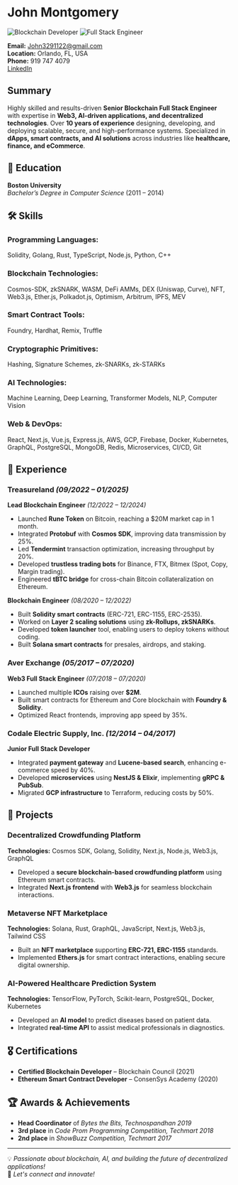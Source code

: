 # John Montgomery

![Blockchain Developer](https://img.shields.io/badge/Blockchain-Developer-blue)
![Full Stack Engineer](https://img.shields.io/badge/Full--Stack-Engineer-green)

**Email:** John3291122@gmail.com  
**Location:** Orlando, FL, USA  
**Phone:** 919 747 4079  
[LinkedIn](https://www.linkedin.com/in/john-leslie226/)

## Summary
Highly skilled and results-driven **Senior Blockchain Full Stack Engineer** with expertise in **Web3, AI-driven applications, and decentralized technologies**. Over **10 years of experience** designing, developing, and deploying scalable, secure, and high-performance systems. Specialized in **dApps, smart contracts, and AI solutions** across industries like **healthcare, finance, and eCommerce**.

## 🏫 Education
**Boston University**  
*Bachelor’s Degree in Computer Science* (2011 – 2014)

## 🛠️ Skills
### Programming Languages:
Solidity, Golang, Rust, TypeScript, Node.js, Python, C++

### Blockchain Technologies:
Cosmos-SDK, zkSNARK, WASM, DeFi AMMs, DEX (Uniswap, Curve), NFT, Web3.js, Ether.js, Polkadot.js, Optimism, Arbitrum, IPFS, MEV

### Smart Contract Tools:
Foundry, Hardhat, Remix, Truffle

### Cryptographic Primitives:
Hashing, Signature Schemes, zk-SNARKs, zk-STARKs

### AI Technologies:
Machine Learning, Deep Learning, Transformer Models, NLP, Computer Vision

### Web & DevOps:
React, Next.js, Vue.js, Express.js, AWS, GCP, Firebase, Docker, Kubernetes, GraphQL, PostgreSQL, MongoDB, Redis, Microservices, CI/CD, Git

## 💼 Experience
### **Treasureland** *(09/2022 – 01/2025)*  
**Lead Blockchain Engineer** *(12/2022 – 12/2024)*  
- Launched **Rune Token** on Bitcoin, reaching a $20M market cap in 1 month.
- Integrated **Protobuf** with **Cosmos SDK**, improving data transmission by 25%.
- Led **Tendermint** transaction optimization, increasing throughput by 20%.
- Developed **trustless trading bots** for Binance, FTX, Bitmex (Spot, Copy, Margin trading).
- Engineered **tBTC bridge** for cross-chain Bitcoin collateralization on Ethereum.

**Blockchain Engineer** *(08/2020 – 12/2022)*  
- Built **Solidity smart contracts** (ERC-721, ERC-1155, ERC-2535).
- Worked on **Layer 2 scaling solutions** using **zk-Rollups, zkSNARKs**.
- Developed **token launcher** tool, enabling users to deploy tokens without coding.
- Built **Solana smart contracts** for presales, airdrops, and staking.

### **Aver Exchange** *(05/2017 – 07/2020)*  
**Web3 Full Stack Engineer** *(07/2018 – 07/2020)*  
- Launched multiple **ICOs** raising over **$2M**.
- Built smart contracts for Ethereum and Core blockchain with **Foundry & Solidity**.
- Optimized React frontends, improving app speed by 35%.

### **Codale Electric Supply, Inc.** *(12/2014 – 04/2017)*  
**Junior Full Stack Developer**  
- Integrated **payment gateway** and **Lucene-based search**, enhancing e-commerce speed by 40%.
- Developed **microservices** using **NestJS & Elixir**, implementing **gRPC & PubSub**.
- Migrated **GCP infrastructure** to Terraform, reducing costs by 50%.

## 🚀 Projects
### **Decentralized Crowdfunding Platform**
**Technologies:** Cosmos SDK, Golang, Solidity, Next.js, Node.js, Web3.js, GraphQL  
- Developed a **secure blockchain-based crowdfunding platform** using Ethereum smart contracts.
- Integrated **Next.js frontend** with **Web3.js** for seamless blockchain interactions.

### **Metaverse NFT Marketplace**
**Technologies:** Solana, Rust, GraphQL, JavaScript, Next.js, Web3.js, Tailwind CSS  
- Built an **NFT marketplace** supporting **ERC-721, ERC-1155** standards.
- Implemented **Ethers.js** for smart contract interactions, enabling secure digital ownership.

### **AI-Powered Healthcare Prediction System**
**Technologies:** TensorFlow, PyTorch, Scikit-learn, PostgreSQL, Docker, Kubernetes  
- Developed an **AI model** to predict diseases based on patient data.
- Integrated **real-time API** to assist medical professionals in diagnostics.

## 🎖️ Certifications
- **Certified Blockchain Developer** – Blockchain Council (2021)
- **Ethereum Smart Contract Developer** – ConsenSys Academy (2020)

## 🏆 Awards & Achievements
- **Head Coordinator** of *Bytes the Bits, Technospandhan 2019*
- **3rd place** in *Code Prom Programming Competition, Techmart 2018*
- **2nd place** in *ShowBuzz Competition, Techmart 2017*

---
💡 *Passionate about blockchain, AI, and building the future of decentralized applications!*  
📩 *Let's connect and innovate!*

